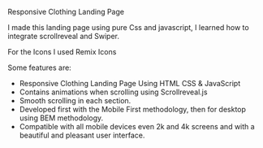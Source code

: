  Responsive Clothing Landing Page

 I made this landing page using pure Css and javascript, I learned how to integrate scrollreveal and Swiper.

 For the Icons I used Remix Icons

Some features are: 

- Responsive Clothing Landing Page Using HTML CSS & JavaScript
- Contains animations when scrolling using Scrollreveal.js
- Smooth scrolling in each section.
- Developed first with the Mobile First methodology, then for desktop using BEM methodology.
- Compatible with all mobile devices even 2k and 4k screens and with a beautiful and pleasant user interface.

